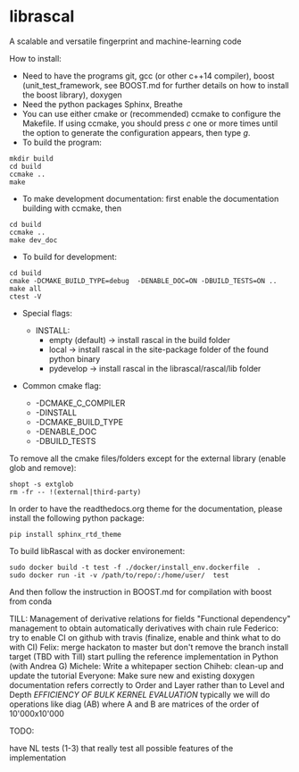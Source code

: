 # librascal
A scalable and versatile fingerprint and machine-learning code

How to install:
* Need to have the programs git, gcc (or other c++14 compiler), boost (unit_test_framework, see BOOST.md for further details on how to install the boost library), doxygen
* Need the python packages Sphinx, Breathe 
* You can use either cmake or (recommended) ccmake to configure the Makefile. If using ccmake, you should press *c* one or more times until the option to generate the configuration appears, then type *g*.
* To build the program: 
```Shell
mkdir build 
cd build 
ccmake .. 
make
``` 
* To make development documentation: first enable the documentation building with ccmake, then
```Shell
cd build 
ccmake ..
make dev_doc
``` 

* To build for development:
```Shell
cd build 
cmake -DCMAKE_BUILD_TYPE=debug  -DENABLE_DOC=ON -DBUILD_TESTS=ON ..
make all
ctest -V
```


* Special flags:
  + INSTALL:
    + empty (default) -> install rascal in the build folder
    + local -> install rascal in the site-package folder of the found python binary
    + pydevelop -> install rascal in the librascal/rascal/lib folder

* Common cmake flag:
  + -DCMAKE_C_COMPILER
  + -DINSTALL
  + -DCMAKE_BUILD_TYPE
  + -DENABLE_DOC
  + -DBUILD_TESTS


To remove all the cmake files/folders except for the external library (enable glob and remove):
```
shopt -s extglob
rm -fr -- !(external|third-party) 
```
In order to have the readthedocs.org theme for the documentation, please install the following python package:
```Shell
pip install sphinx_rtd_theme
```

To build libRascal with as docker environement:
```
sudo docker build -t test -f ./docker/install_env.dockerfile  .
sudo docker run -it -v /path/to/repo/:/home/user/  test
```
And then follow the instruction in BOOST.md for compilation with boost from conda 


TILL:
Management of derivative relations for fields
"Functional dependency" management to obtain automatically derivatives with chain rule 
Federico:
try to enable CI on github with travis (finalize, enable and think what to do with CI)
Felix:
merge hackaton to master but don't remove the branch
install target (TBD with Till)
start pulling the reference implementation in Python (with Andrea G)
Michele:
Write a whitepaper section
Chiheb:
clean-up and update the tutorial
Everyone:
Make sure new and existing doxygen documentation refers correctly to Order and Layer rather than to Level and Depth
*EFFICIENCY OF BULK KERNEL EVALUATION*
typically we will do operations like diag (AB) where A and B are matrices of the order of 10'000x10'000


TODO:

have NL tests (1-3) that really test all possible features of the implementation